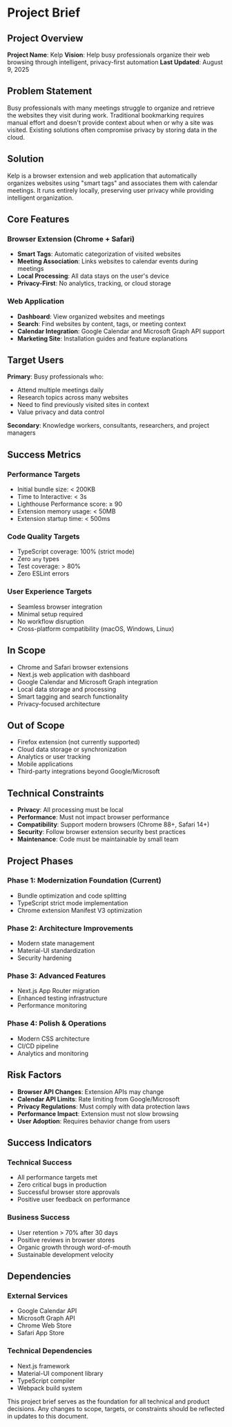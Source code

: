 # Project Brief

## Project Overview

**Project Name**: Kelp
**Vision**: Help busy professionals organize their web browsing through intelligent, privacy-first automation
**Last Updated**: August 9, 2025

## Problem Statement

Busy professionals with many meetings struggle to organize and retrieve the websites they visit during work. Traditional bookmarking requires manual effort and doesn't provide context about when or why a site was visited. Existing solutions often compromise privacy by storing data in the cloud.

## Solution

Kelp is a browser extension and web application that automatically organizes websites using "smart tags" and associates them with calendar meetings. It runs entirely locally, preserving user privacy while providing intelligent organization.

## Core Features

### Browser Extension (Chrome + Safari)

- **Smart Tags**: Automatic categorization of visited websites
- **Meeting Association**: Links websites to calendar events during meetings
- **Local Processing**: All data stays on the user's device
- **Privacy-First**: No analytics, tracking, or cloud storage

### Web Application

- **Dashboard**: View organized websites and meetings
- **Search**: Find websites by content, tags, or meeting context
- **Calendar Integration**: Google Calendar and Microsoft Graph API support
- **Marketing Site**: Installation guides and feature explanations

## Target Users

**Primary**: Busy professionals who:

- Attend multiple meetings daily
- Research topics across many websites
- Need to find previously visited sites in context
- Value privacy and data control

**Secondary**: Knowledge workers, consultants, researchers, and project managers

## Success Metrics

### Performance Targets

- Initial bundle size: < 200KB
- Time to Interactive: < 3s
- Lighthouse Performance score: ≥ 90
- Extension memory usage: < 50MB
- Extension startup time: < 500ms

### Code Quality Targets

- TypeScript coverage: 100% (strict mode)
- Zero `any` types
- Test coverage: > 80%
- Zero ESLint errors

### User Experience Targets

- Seamless browser integration
- Minimal setup required
- No workflow disruption
- Cross-platform compatibility (macOS, Windows, Linux)

## In Scope

- Chrome and Safari browser extensions
- Next.js web application with dashboard
- Google Calendar and Microsoft Graph integration
- Local data storage and processing
- Smart tagging and search functionality
- Privacy-focused architecture

## Out of Scope

- Firefox extension (not currently supported)
- Cloud data storage or synchronization
- Analytics or user tracking
- Mobile applications
- Third-party integrations beyond Google/Microsoft

## Technical Constraints

- **Privacy**: All processing must be local
- **Performance**: Must not impact browser performance
- **Compatibility**: Support modern browsers (Chrome 88+, Safari 14+)
- **Security**: Follow browser extension security best practices
- **Maintenance**: Code must be maintainable by small team

## Project Phases

### Phase 1: Modernization Foundation (Current)

- Bundle optimization and code splitting
- TypeScript strict mode implementation
- Chrome extension Manifest V3 optimization

### Phase 2: Architecture Improvements

- Modern state management
- Material-UI standardization
- Security hardening

### Phase 3: Advanced Features

- Next.js App Router migration
- Enhanced testing infrastructure
- Performance monitoring

### Phase 4: Polish & Operations

- Modern CSS architecture
- CI/CD pipeline
- Analytics and monitoring

## Risk Factors

- **Browser API Changes**: Extension APIs may change
- **Calendar API Limits**: Rate limiting from Google/Microsoft
- **Privacy Regulations**: Must comply with data protection laws
- **Performance Impact**: Extension must not slow browsing
- **User Adoption**: Requires behavior change from users

## Success Indicators

### Technical Success

- All performance targets met
- Zero critical bugs in production
- Successful browser store approvals
- Positive user feedback on performance

### Business Success

- User retention > 70% after 30 days
- Positive reviews in browser stores
- Organic growth through word-of-mouth
- Sustainable development velocity

## Dependencies

### External Services

- Google Calendar API
- Microsoft Graph API
- Chrome Web Store
- Safari App Store

### Technical Dependencies

- Next.js framework
- Material-UI component library
- TypeScript compiler
- Webpack build system

This project brief serves as the foundation for all technical and product decisions. Any changes to scope, targets, or constraints should be reflected in updates to this document.
